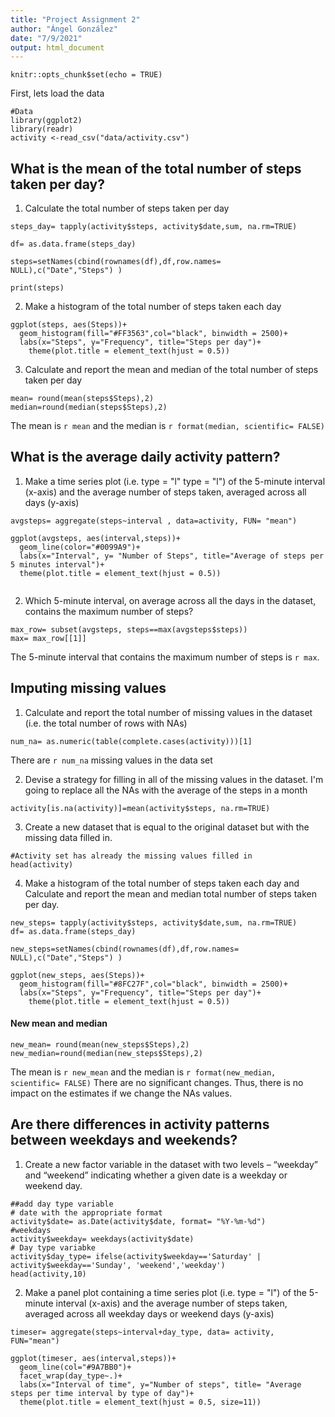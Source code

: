 ```yaml
---
title: "Project Assignment 2"
author: "Ángel González"
date: "7/9/2021"
output: html_document
---
```


```{r setup, include=FALSE}
knitr::opts_chunk$set(echo = TRUE)
```


First, lets load the data
```{r}
#Data
library(ggplot2)
library(readr)
activity <-read_csv("data/activity.csv")
```

## What is the mean of the total number of steps taken per day?
1. Calculate the total number of steps taken per day
```{r}
steps_day= tapply(activity$steps, activity$date,sum, na.rm=TRUE)

df= as.data.frame(steps_day)

steps=setNames(cbind(rownames(df),df,row.names= NULL),c("Date","Steps") )

print(steps)
```

2. Make a histogram of the total number of steps taken each day
```{r}
ggplot(steps, aes(Steps))+
  geom_histogram(fill="#FF3563",col="black", binwidth = 2500)+
  labs(x="Steps", y="Frequency", title="Steps per day")+
    theme(plot.title = element_text(hjust = 0.5))
```

3. Calculate and report the mean and median of the total number of steps taken per day
```{r}
mean= round(mean(steps$Steps),2)
median=round(median(steps$Steps),2)
```
The mean is `r mean` and the median is `r format(median, scientific= FALSE)`

## What is the average daily activity pattern?

1. Make a time series plot (i.e. 
type = "l"
type = "l") of the 5-minute interval (x-axis) and the average number of steps taken, averaged across all days (y-axis)
```{r}
avgsteps= aggregate(steps~interval , data=activity, FUN= "mean")

ggplot(avgsteps, aes(interval,steps))+
  geom_line(color="#0099A9")+
  labs(x="Interval", y= "Number of Steps", title="Average of steps per 5 minutes interval")+
  theme(plot.title = element_text(hjust = 0.5))
  
```



2. Which 5-minute interval, on average across all the days in the dataset, contains the maximum number of steps?

```{r}
max_row= subset(avgsteps, steps==max(avgsteps$steps))
max= max_row[[1]]
```

The 5-minute interval that contains the maximum number of steps is `r max`. 


## Imputing missing values

1. Calculate and report the total number of missing values in the dataset (i.e. the total number of rows with 
NAs)
```{r}
num_na= as.numeric(table(complete.cases(activity)))[1]

```
There are `r num_na` missing values in the data set


2. Devise a strategy for filling in all of the missing values in the dataset. 
I'm going to replace all the NAs with the average of the steps in a month

```{r}
activity[is.na(activity)]=mean(activity$steps, na.rm=TRUE)
```

3. Create a new dataset that is equal to the original dataset but with the missing data filled in.
```{r}
#Activity set has already the missing values filled in
head(activity)
```

4. Make a histogram of the total number of steps taken each day and Calculate and report the mean and median total number of steps taken per day.

```{r}
new_steps= tapply(activity$steps, activity$date,sum, na.rm=TRUE)
df= as.data.frame(steps_day)

new_steps=setNames(cbind(rownames(df),df,row.names= NULL),c("Date","Steps") )

ggplot(new_steps, aes(Steps))+
  geom_histogram(fill="#8FC27F",col="black", binwidth = 2500)+
  labs(x="Steps", y="Frequency", title="Steps per day")+
    theme(plot.title = element_text(hjust = 0.5))
```
#### New mean and median
```{r}
new_mean= round(mean(new_steps$Steps),2)
new_median=round(median(new_steps$Steps),2)
```

The mean is `r new_mean` and the median is `r format(new_median, scientific= FALSE)`
There are no significant changes. Thus, there is no impact on the estimates if we change the NAs values.


## Are there differences in activity patterns between weekdays and weekends?

1. Create a new factor variable in the dataset with two levels – “weekday” and “weekend” indicating whether a given date is a weekday or weekend day.

```{r}
##add day type variable
# date with the appropriate format
activity$date= as.Date(activity$date, format= "%Y-%m-%d")
#weekdays
activity$weekday= weekdays(activity$date)
# Day type variabke
activity$day_type= ifelse(activity$weekday=='Saturday' | activity$weekday=='Sunday', 'weekend','weekday')
head(activity,10)
```

2. Make a panel plot containing a time series plot (i.e. 
type = "l") of the 5-minute interval (x-axis) and the average number of steps taken, averaged across all weekday days or weekend days (y-axis)

```{r}
timeser= aggregate(steps~interval+day_type, data= activity, FUN="mean")

ggplot(timeser, aes(interval,steps))+
  geom_line(col="#9A7BB0")+
  facet_wrap(day_type~.)+
  labs(x="Interval of time", y="Number of steps", title= "Average steps per time interval by type of day")+
  theme(plot.title = element_text(hjust = 0.5, size=11))


```

